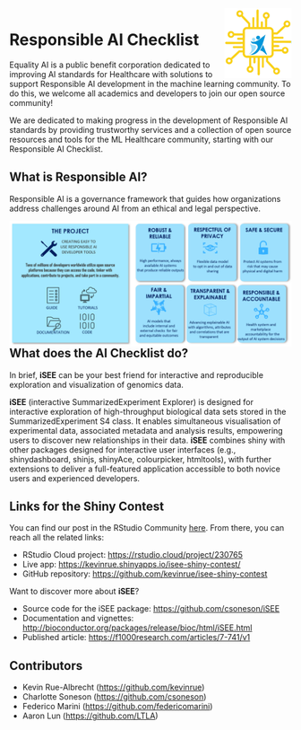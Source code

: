 <img src="https://github.com/EqualityAI/responsibleAI/blob/main/img/collogo.PNG" align="right" alt="" width="120" />

# Responsible AI Checklist
Equality AI is a public benefit corporation dedicated to improving AI standards for Healthcare with solutions to support Responsible AI development in the machine learning community. To do this, we welcome all academics and developers to join our open source community! 

We are dedicated to making progress in the development of Responsible AI standards by providing trustworthy services and a collection of open source resources and tools for the ML Healthcare community, starting with our Responsible AI Checklist.

## What is Responsible AI?
Responsible AI is a governance framework that guides how organizations address challenges around AI from an ethical and legal perspective. 

<img src="https://github.com/EqualityAI/responsibleAI/blob/main/img/frameworkprojectside.PNG" align="left" alt="" width="900" />

## What does the AI Checklist do?

In brief, **iSEE** can be your best friend for interactive and reproducible exploration and visualization of genomics data.

**iSEE** (interactive SummarizedExperiment Explorer) is designed for interactive exploration of high-throughput biological data sets stored in the SummarizedExperiment S4 class. 
It enables simultaneous visualisation of experimental data, associated metadata and analysis results, empowering users to discover new relationships in their data. 
**iSEE** combines shiny with other packages designed for interactive user interfaces (e.g., shinydashboard, shinjs, shinyAce, colourpicker, htmltools), with further extensions to deliver a full-featured application accessible to both novice users and experienced developers.

## Links for the Shiny Contest

You can find our post in the RStudio Community [here](https://community.rstudio.com/t/shiny-contest-submission-isee-interactive-and-reproducible-exploration-and-visualization-of-genomics-data/25136).
From there, you can reach all the related links:

- RStudio Cloud project: https://rstudio.cloud/project/230765
- Live app: https://kevinrue.shinyapps.io/isee-shiny-contest/
- GitHub repository: https://github.com/kevinrue/isee-shiny-contest 

Want to discover more about **iSEE**? 

- Source code for the iSEE package: https://github.com/csoneson/iSEE
- Documentation and vignettes: http://bioconductor.org/packages/release/bioc/html/iSEE.html
- Published article: https://f1000research.com/articles/7-741/v1 

## Contributors

- Kevin Rue-Albrecht (https://github.com/kevinrue)
- Charlotte Soneson (https://github.com/csoneson)
- Federico Marini (https://github.com/federicomarini)
- Aaron Lun (https://github.com/LTLA)
